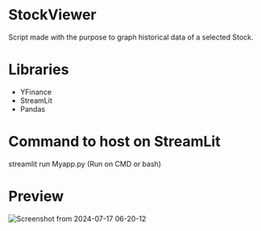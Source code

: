 # StockViewer
Script made with the purpose to graph historical data of a selected Stock.

# Libraries
-  YFinance
-  StreamLit
-  Pandas

# Command to host on StreamLit
streamlit run Myapp.py (Run on CMD or bash)

# Preview
![Screenshot from 2024-07-17 06-20-12](https://github.com/user-attachments/assets/d95bccad-cd31-4137-9cf6-1a51695e2df6)
